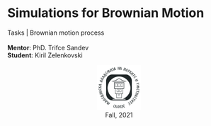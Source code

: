 # Simulations for Brownian Motion
Tasks | Brownian motion process
<br>
<br> **Mentor**: PhD. Trifce Sandev
<br> **Student**: Kiril Zelenkovski 

<p align="center">
<img src="https://raw.githubusercontent.com/zelenelez/images/master/manu-logo.png" width=20%;></img> <br>
Fall, 2021
</p>
